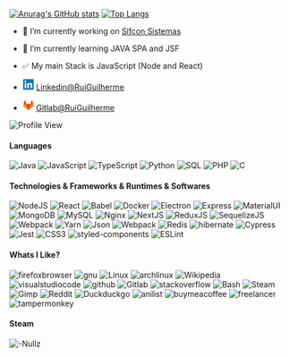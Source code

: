 [![Anurag's GitHub stats](https://github-readme-stats-5bx35m12c-ruiguilherme.vercel.app/api?username=ruiguilherme&show_icons=true&count_private=true&line_height=28&hide_border=1&include_all_commits=true&card_width=450&role=OWNER,COLLABORATOR&exclude_repo=github-readme-stats)](https://github.com/anuraghazra/github-readme-stats)
[![Top Langs](https://github-readme-stats-5bx35m12c-ruiguilherme.vercel.app/api/top-langs/?username=ruiguilherme&layout=compact&langs_count=10&hide_border=1&role=OWNER,COLLABORATOR)](https://github.com/anuraghazra/github-readme-stats)

- 🔭 I’m currently working on [Sifcon Sistemas](https://www.linkedin.com/company/sifconsistemas/mycompany/)
- 🌱 I’m currently learning JAVA SPA and JSF
- ✅ My main Stack is JavaScript (Node and React)
- <img src="https://raw.githubusercontent.com/devicons/devicon/2ae2a900d2f041da66e950e4d48052658d850630/icons/linkedin/linkedin-original.svg" width="20" height="20" alt="Linkedin"> [Linkedin@RuiGuilherme](https://www.linkedin.com/in/rui-guilherme/)

- <img src="https://raw.githubusercontent.com/devicons/devicon/2ae2a900d2f041da66e950e4d48052658d850630/icons/gitlab/gitlab-original.svg" width="20" height="20" alt="Gitlab"> [Gitlab@RuiGuilherme](https://gitlab.com/RuiGuilherme/)

![Profile View](https://komarev.com/ghpvc/?username=RuiGuilherme&color=58a6ff)

#### Languages
![Java](https://img.shields.io/badge/-Java-000?&logo=CoffeeScript)
![JavaScript](https://img.shields.io/badge/-JavaScript-000?&logo=JavaScript)
![TypeScript](https://img.shields.io/badge/-TypeScript-000?&logo=TypeScript)
![Python](https://img.shields.io/badge/-Python-000?&logo=Python)
![SQL](https://img.shields.io/badge/-SQL-000?&logo=mariadb)
![PHP](https://img.shields.io/badge/-PHP-000?&logo=php)
![C](https://img.shields.io/badge/-C-000?&logo=C)

#### Technologies & Frameworks & Runtimes & Softwares
![NodeJS](https://img.shields.io/badge/-Node-000?&logo=nodedotjs)
![React](https://img.shields.io/badge/-React-000?&logo=React)
![Babel](https://img.shields.io/badge/-Babel-000?&logo=Babel)
![Docker](https://img.shields.io/badge/-Docker-000?&logo=Docker)
![Electron](https://img.shields.io/badge/-ElectronJS-000?&logo=Electron)
![Express](https://img.shields.io/badge/-ExpressJS-000?&logo=Express)
![MaterialUI](https://img.shields.io/badge/-MaterialUI-000?&logo=materialdesign)
![MongoDB](https://img.shields.io/badge/-MongoDB-000?&logo=MongoDB)
![MySQL](https://img.shields.io/badge/-MySQL-000?&logo=MySQL)
![Nginx](https://img.shields.io/badge/-Nginx-000?&logo=Nginx)
![NextJS](https://img.shields.io/badge/-NextJS-000?&logo=nextdotjs)
![ReduxJS](https://img.shields.io/badge/-ReduxJS-000?&logo=Redux)
![SequelizeJS](https://img.shields.io/badge/-SequelizeJS-000?&logo=Sequelize)
![Webpack](https://img.shields.io/badge/-Webpack-000?&logo=Webpack)
![Yarn](https://img.shields.io/badge/-Yarn-000?&logo=yarn)
![Json](https://img.shields.io/badge/-JSON-000?&logo=json)
![Webpack](https://img.shields.io/badge/-Webpack-000?&logo=Webpack)
![Redis](https://img.shields.io/badge/Redis-000?&logo=redis)
![hibernate](https://img.shields.io/badge/Hibernate-000?&logo=hibernate)
![Cypress](https://img.shields.io/badge/-Cypress-000?&logo=Cypress)
![Jest](https://img.shields.io/badge/-Jest-000?&logo=Jest)
![CSS3](https://img.shields.io/badge/-CSS3-000?&logo=CSS3)
![styled-components](https://img.shields.io/badge/styled%20components-000?&logo=styled-components)
![ESLint](https://img.shields.io/badge/-ESLint-000?&logo=eslint)


#### Whats I Like?
![firefoxbrowser](https://img.shields.io/badge/Firefox-000?&logo=firefoxbrowser)
![gnu](https://img.shields.io/badge/GNU-000?&logo=gnu)
![Linux](https://img.shields.io/badge/Linux-000?&logo=linux)
![archlinux](https://img.shields.io/badge/ArchLinux-000?&logo=archlinux)
![Wikipedia](https://img.shields.io/badge/-Wikipedia-000?&logo=wikipedia)
![visualstudiocode](https://img.shields.io/badge/-VSCode-000?&logo=visualstudiocode)
![github](https://img.shields.io/badge/-Github-000?&logo=github)
![Gitlab](https://img.shields.io/badge/-Gitlab-000?&logo=Gitlab)
![stackoverflow](https://img.shields.io/badge/-StackOverflow-000?&logo=stackoverflow)
![Bash](https://img.shields.io/badge/-Bash/ZSH-000?&logo=gnubash)
![Steam](https://img.shields.io/badge/-Steam-000?&logo=Steam)
![Gimp](https://img.shields.io/badge/-Gimp-000?&logo=Gimp)
![Reddit](https://img.shields.io/badge/-Reddit-000?&logo=reddit)
![Duckduckgo](https://img.shields.io/badge/-Duckduckgo-000?&logo=duckduckgo)
![anilist](https://img.shields.io/badge/-Anilist-000?&logo=anilist)
![buymeacoffee](https://img.shields.io/badge/-Coffee-000?&logo=buymeacoffee)
![freelancer](https://img.shields.io/badge/-JustFree-000?&logo=freelancer)
![tampermonkey](https://img.shields.io/badge/-TamperMonkey-000?&logo=tampermonkey)

#### Steam
![-Nullz](https://steam-stat.vercel.app/api?profileName=-Nullz)
